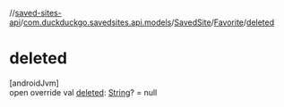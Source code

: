 //[saved-sites-api](../../../../index.md)/[com.duckduckgo.savedsites.api.models](../../index.md)/[SavedSite](../index.md)/[Favorite](index.md)/[deleted](deleted.md)

# deleted

[androidJvm]\
open override val [deleted](deleted.md): [String](https://kotlinlang.org/api/latest/jvm/stdlib/kotlin/-string/index.html)? = null
